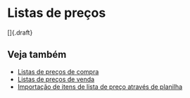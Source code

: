 # Listas de preços

[]{.draft}

## Veja também

* [Listas de preços de compra](/purchase/priceList)
* [Listas de preços de venda](/sale/priceList)
* [Importação de itens de lista de preço através de planilha](priceListOpImport)

